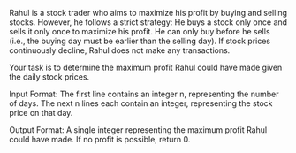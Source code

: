 Rahul is a stock trader who aims to maximize his profit by buying and selling stocks. However, he follows a strict strategy:
He buys a stock only once and sells it only once to maximize his profit. He can only buy before he sells (i.e., the buying day must be earlier than the selling day). If stock prices continuously decline, Rahul does not make any transactions.

Your task is to determine the maximum profit Rahul could have made given the daily stock prices.

Input Format: The first line contains an integer n, representing the number of days. The next n lines each contain an integer, representing the stock price on that day. 

Output Format: A single integer representing the maximum profit Rahul could have made. If no profit is possible, return 0. 
